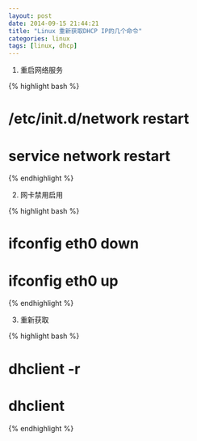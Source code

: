 ```yaml
---
layout: post
date: 2014-09-15 21:44:21
title: "Linux 重新获取DHCP IP的几个命令"
categories: linux
tags: [linux, dhcp]
---
```


1. 重启网络服务

{% highlight bash %}
# /etc/init.d/network restart

# service network restart
{% endhighlight %}

2. 网卡禁用启用

{% highlight bash %}
# ifconfig eth0 down

# ifconfig eth0 up
{% endhighlight %}

3. 重新获取

{% highlight bash %}
# dhclient -r

# dhclient
{% endhighlight %}
